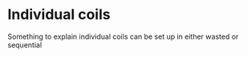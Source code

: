 # Individual coils   

Something to explain individual coils can be set up in either wasted or sequential  